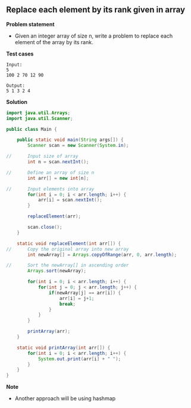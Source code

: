 ## Replace each element by its rank given in array

**Problem statement**

- Given an integer array of size n, write a problem to replace each element of the array by its rank.

**Test cases**

```
Input:
5
100 2 70 12 90

Output:
5 1 3 2 4
```

**Solution**

```java
import java.util.Arrays;
import java.util.Scanner;

public class Main {

	public static void main(String args[]) {
		Scanner scan = new Scanner(System.in);

//		Input size of array
		int n = scan.nextInt();

//		Define an array of size n
		int arr[] = new int[n];

//		Input elements into array
		for(int i = 0; i < arr.length; i++) {
			arr[i] = scan.nextInt();
		}

		replaceElement(arr);

		scan.close();
	}

	static void replaceElement(int arr[]) {
//		Copy the original array into new array
		int newArray[] = Arrays.copyOfRange(arr, 0, arr.length);

//		Sort the newArray[] in ascending order
		Arrays.sort(newArray);

		for(int i = 0; i < arr.length; i++) {
			for(int j = 0; j < arr.length; j++) {
				if(newArray[j] == arr[i]) {
					arr[i] = j+1;
					break;
				}
			}
		}

		printArray(arr);
	}

	static void printArray(int arr[]) {
		for(int i = 0; i < arr.length; i++) {
			System.out.print(arr[i] + " ");
		}
	}
}
```

**Note**

- Another approach will be using hashmap
